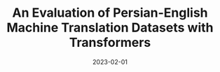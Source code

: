 ---
title: "An Evaluation of Persian-English Machine Translation Datasets with Transformers"
collection: publications
permalink: /publication/2023-02-01-An Evaluation of Persian-English Machine Translation Datasets with Transformers-1
excerpt: ''
date: 2023-02-01
venue: ''
paperurl: 'https://arxiv.org/pdf/2302.00321.pdf'
citation: 'A. Sartipi and A. Fatemi, ‘Exploring the Potential of Machine Translation for Generating Named Entity Datasets: A Case Study between Persian and English’. arXiv, 2023.'
---